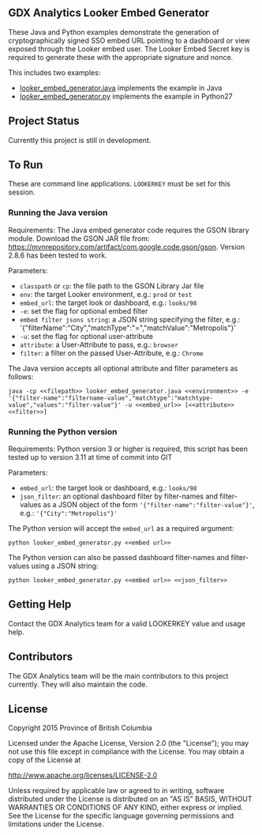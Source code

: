 ## GDX Analytics Looker Embed Generator

These Java and Python examples demonstrate the generation of cryptographically signed SSO embed URL pointing to a dashboard or view exposed through the Looker embed user. The Looker Embed Secret key is required to generate these with the appropriate signature and nonce.

This includes two examples:
* [looker_embed_generator.java](looker_embed_generator.java) implements the example in Java
* [looker_embed_generator.py](looker_embed_generator.py) implements the example in Python27

## Project Status

Currently this project is still in development.

## To Run

These are command line applications. `LOOKERKEY` must be set for this session.

### Running the Java version

Requirements:
The Java embed generator code requires the GSON library module.
Download the GSON JAR file from: https://mvnrepository.com/artifact/com.google.code.gson/gson. 
Version 2.8.6 has been tested to work.

Parameters:
- `classpath` or `cp`: the file path to the GSON Library Jar file
- `env`: the target Looker environment, e.g.: `prod` or `test`
- `embed_url`: the target look or dashboard, e.g.: `looks/98`
- `-e`: set the flag for optional embed filter
- `embed filter jsons string`: a JSON string specifying the filter, e.g.: '{"filterName":"City","matchType":"=","matchValue":"Metropolis"}'
- `-u`: set the flag for optional user-attribute
- `attribute`: a User-Attribute to pass, e.g.: `browser`
- `filter`: a filter on the passed User-Attribute, e.g.: `Chrome`

The Java version accepts all optional attribute and filter parameters as follows:

```
java -cp <<filepath>> looker_embed_generator.java <<environment>> -e  '{"filter-name":"filtername-value","matchtype":"matchtype-value","values":"filter-value"}' -u <<embed_url>> [<<attribute>> <<filter>>]
```

### Running the Python version
Requirements:
Python version 3 or higher is required, this script has been tested up to version 3.11 at time of commit into GIT

Parameters:
- `embed_url`: the target look or dashboard, e.g.: `looks/98`
- `json_filter`: an optional dashboard filter by filter-names and filter-values as a JSON object of the form `'{"filter-name":"filter-value"}'`, e.g.: `'{"City":"Metropolis"}'`

The Python version will accept the `embed_url` as a required argument:
```
python looker_embed_generator.py <<embed url>>
```

The Python version can also be passed dashboard filter-names and filter-values using a JSON string:
```
python looker_embed_generator.py <<embed url>> <<json_filter>>
```

## Getting Help

Contact the GDX Analytics team for a valid LOOKERKEY value and usage help.

## Contributors

The GDX Analytics team will be the main contributors to this project currently. They will also maintain the code.

## License

Copyright 2015 Province of British Columbia

Licensed under the Apache License, Version 2.0 (the "License");
you may not use this file except in compliance with the License.
You may obtain a copy of the License at

   http://www.apache.org/licenses/LICENSE-2.0

Unless required by applicable law or agreed to in writing, software
distributed under the License is distributed on an "AS IS" BASIS,
WITHOUT WARRANTIES OR CONDITIONS OF ANY KIND, either express or implied.
See the License for the specific language governing permissions and limitations under the License.
